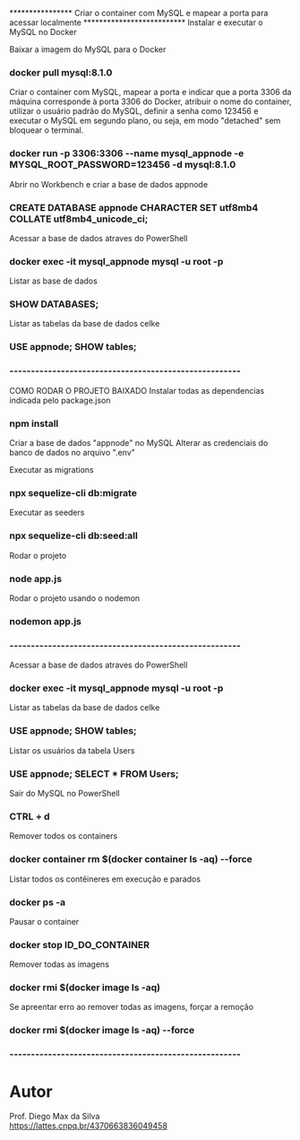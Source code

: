 **************** Criar o container com MySQL e mapear a porta para acessar localmente **************************
Instalar e executar o MySQL no Docker

Baixar a imagem do MySQL para o Docker
### docker pull mysql:8.1.0

Criar o container com MySQL, mapear a porta e indicar que a porta 3306 da máquina corresponde à porta 3306 do Docker, atribuir o nome do container, utilizar o usuário padrão do MySQL, definir a senha como 123456 e executar o MySQL em segundo plano, ou seja, em modo "detached" sem bloquear o terminal.
### docker run -p 3306:3306 --name mysql_appnode -e MYSQL_ROOT_PASSWORD=123456 -d mysql:8.1.0

Abrir no Workbench e criar a base de dados appnode
### CREATE DATABASE appnode CHARACTER SET utf8mb4 COLLATE utf8mb4_unicode_ci;

Acessar a base de dados atraves do PowerShell
### docker exec -it mysql_appnode mysql -u root -p

Listar as base de dados
### SHOW DATABASES;

Listar as tabelas da base de dados celke
### USE appnode; SHOW tables;

### ------------------------------------------------------

COMO RODAR O PROJETO BAIXADO
Instalar todas as dependencias indicada pelo package.json
### npm install

Criar a base de dados "appnode" no MySQL
Alterar as credenciais do banco de dados no arquivo ".env"

Executar as migrations
### npx sequelize-cli db:migrate

Executar as seeders
### npx sequelize-cli db:seed:all

Rodar o projeto
### node app.js

Rodar o projeto usando o nodemon
### nodemon app.js

### ------------------------------------------------------

Acessar a base de dados atraves do PowerShell
### docker exec -it mysql_appnode mysql -u root -p

Listar as tabelas da base de dados celke
### USE appnode; SHOW tables;

Listar os usuários da tabela Users
### USE appnode; SELECT * FROM Users;

Sair do MySQL no PowerShell
### CTRL + d

Remover todos os containers
### docker container rm $(docker container ls -aq) --force

Listar todos os contêineres em execução e parados
### docker ps -a

Pausar o container
### docker stop ID_DO_CONTAINER

Remover todas as imagens
### docker rmi $(docker image ls -aq)

Se apreentar erro ao remover todas as imagens, forçar a remoção
### docker rmi $(docker image ls -aq) --force

### ------------------------------------------------------

# Autor

Prof. Diego Max da Silva<br>
https://lattes.cnpq.br/4370663836049458

